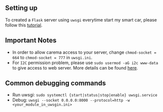 ## Setting up

To created a `Flask` server using `uwsgi` everytime start my smart car, please follow this [tutorial](https://www.raspberrypi-spy.co.uk/2018/12/running-flask-under-nginx-raspberry-pi/).

## Important Notes
- In order to allow carema access to your server, change `chmod-socket = 664` to `chmod-socket = 777` in `uwsgi.ini`.
- For `I2C` permission problem, please use `sudo usermod -aG i2c www-data` to give access to web server. More details can be found [here](https://lexruee.ch/setting-i2c-permissions-for-non-root-users.html).

## Common debugging commands
- Run uwsgi: `sudo systemctl {start|status|stop|enable} uwsgi.service`
- Debug: `uwsgi --socket 0.0.0.0:8000 --protocol=http -w <your_module_in_uwsgin.ini>` 
